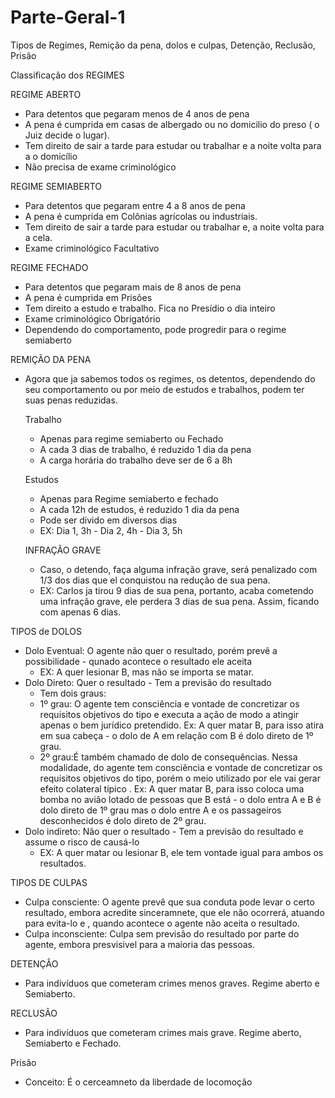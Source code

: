 # Parte-Geral-1
Tipos de Regimes, Remição da pena, dolos e culpas, Detenção, Reclusão, Prisão

Classificação dos REGIMES

REGIME ABERTO
- Para detentos que pegaram menos de 4 anos de pena
- A pena é cumprida em casas de albergado ou no domicilio do preso ( o Juiz decide o lugar).
- Tem direito de sair a tarde para estudar ou trabalhar e a noite volta para a o domicílio
- Não precisa de exame criminológico

REGIME SEMIABERTO
- Para detentos que pegaram entre 4 a 8 anos de pena
- A pena é cumprida em Colônias agrícolas ou industriais.
- Tem direito de sair a tarde para estudar ou trabalhar e, a noite volta para a cela.
- Exame criminológico Facultativo

REGIME FECHADO
- Para detentos que pegaram mais de 8 anos de pena
- A pena é cumprida em Prisões
- Tem direito a estudo e trabalho. Fica no Presídio o dia inteiro
- Exame criminológico Obrigatório
- Dependendo do comportamento, pode progredir para o regime semiaberto

REMIÇÃO DA PENA
- Agora que ja sabemos todos os regimes, os detentos, dependendo do seu comportamento ou por meio de estudos e trabalhos, podem ter suas penas reduzidas.

  Trabalho
  - Apenas para regime semiaberto ou Fechado
  - A cada 3 dias de trabalho, é reduzido 1 dia da pena
  - A carga horária do trabalho deve ser de 6 a 8h
  
  Estudos
  - Apenas para Regime semiaberto e fechado
  - A cada 12h de estudos, é reduzido 1 dia da pena
  - Pode ser divido em diversos dias
  - EX: Dia 1, 3h - Dia 2, 4h - Dia 3, 5h
  
  INFRAÇÃO GRAVE
  - Caso, o detendo, faça alguma infração grave, será penalizado com 1/3 dos dias que el conquistou na redução de sua pena.
  - EX: Carlos ja tirou 9 dias de sua pena, portanto, acaba cometendo uma infraçâo grave, ele perdera 3 dias de sua pena. Assim, ficando com apenas 6 dias.
 
TIPOS de DOLOS
  - Dolo Eventual: O agente não quer o resultado, porém prevê a possibilidade - qunado  acontece o resultado ele aceita
    - EX: A quer lesionar B, mas não se importa se matar.
  - Dolo Direto: Quer o resultado - Tem a previsão do resultado
    - Tem dois graus:
     - 1º grau: O agente tem consciência e vontade de concretizar os requisitos objetivos do tipo e executa a ação de modo a atingir apenas o bem jurídico pretendido. Ex: A quer matar B, para isso atira em sua cabeça - o dolo de A em relação com B é dolo direto de 1º grau.
     - 2º grau:É também chamado de dolo de consequências. Nessa modalidade, do agente tem consciência e vontade de concretizar os requisitos objetivos do tipo, porém o meio utilizado por ele vai gerar efeito  colateral  típico . Ex: A quer matar B, para isso coloca uma bomba no avião lotado de pessoas que B está - o dolo entra A e B é dolo direto de 1º grau mas o dolo entre A e os passageiros desconhecidos é dolo direto de 2º grau.
  - Dolo indireto: Não quer o resultado - Tem a previsão do resultado e assume o risco de causá-lo
    - EX: A quer matar ou lesionar B, ele tem vontade igual para ambos os resultados.

TIPOS DE CULPAS
  - Culpa consciente: O agente prevê que sua conduta pode levar o certo resultado, embora acredite sinceramnete, que ele não ocorrerá, atuando para evita-lo e , quando acontece o agente não aceita o resultado.
  - Culpa inconsciente: Culpa sem previsão do resultado por parte do agente, embora presvisivel para a maioria das pessoas.
  
DETENÇÂO
- Para indivíduos que cometeram crimes menos graves. Regime aberto e Semiaberto.
 
RECLUSÃO
- Para indivíduos que cometeram crimes mais grave. Regime aberto, Semiaberto e Fechado.

Prisão
- Conceito: É o cerceamneto da liberdade de locomoção

